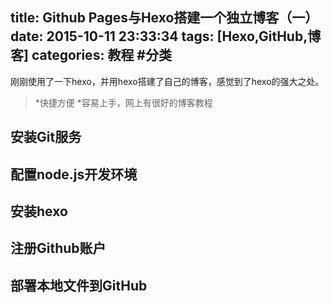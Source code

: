 title: Github Pages与Hexo搭建一个独立博客（一）
date: 2015-10-11 23:33:34
tags: [Hexo,GitHub,博客]
categories: 教程 #分类
---
刚刚使用了一下hexo，并用hexo搭建了自己的博客，感觉到了hexo的强大之处。

>*快捷方便
>*容易上手，网上有很好的博客教程

## 安装Git服务


## 配置node.js开发环境


## 安装hexo


## 注册Github账户

## 部署本地文件到GitHub


